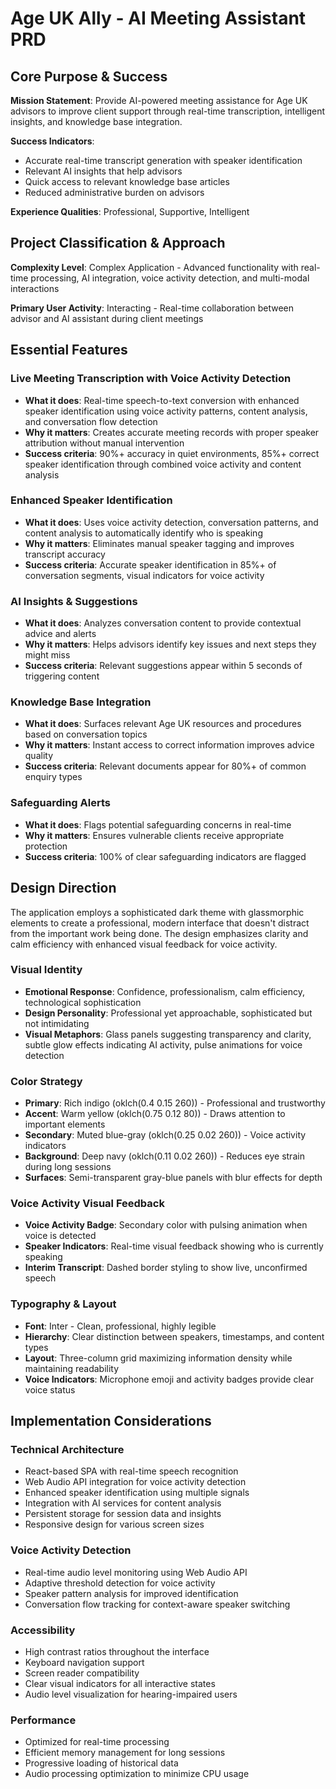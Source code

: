 # Age UK Ally - AI Meeting Assistant PRD

## Core Purpose & Success

**Mission Statement**: Provide AI-powered meeting assistance for Age UK advisors to improve client support through real-time transcription, intelligent insights, and knowledge base integration.

**Success Indicators**: 
- Accurate real-time transcript generation with speaker identification
- Relevant AI insights that help advisors
- Quick access to relevant knowledge base articles
- Reduced administrative burden on advisors

**Experience Qualities**: Professional, Supportive, Intelligent

## Project Classification & Approach

**Complexity Level**: Complex Application - Advanced functionality with real-time processing, AI integration, voice activity detection, and multi-modal interactions

**Primary User Activity**: Interacting - Real-time collaboration between advisor and AI assistant during client meetings

## Essential Features

### Live Meeting Transcription with Voice Activity Detection
- **What it does**: Real-time speech-to-text conversion with enhanced speaker identification using voice activity patterns, content analysis, and conversation flow detection
- **Why it matters**: Creates accurate meeting records with proper speaker attribution without manual intervention
- **Success criteria**: 90%+ accuracy in quiet environments, 85%+ correct speaker identification through combined voice activity and content analysis

### Enhanced Speaker Identification
- **What it does**: Uses voice activity detection, conversation patterns, and content analysis to automatically identify who is speaking
- **Why it matters**: Eliminates manual speaker tagging and improves transcript accuracy
- **Success criteria**: Accurate speaker identification in 85%+ of conversation segments, visual indicators for voice activity

### AI Insights & Suggestions  
- **What it does**: Analyzes conversation content to provide contextual advice and alerts
- **Why it matters**: Helps advisors identify key issues and next steps they might miss
- **Success criteria**: Relevant suggestions appear within 5 seconds of triggering content

### Knowledge Base Integration
- **What it does**: Surfaces relevant Age UK resources and procedures based on conversation topics
- **Why it matters**: Instant access to correct information improves advice quality
- **Success criteria**: Relevant documents appear for 80%+ of common enquiry types

### Safeguarding Alerts
- **What it does**: Flags potential safeguarding concerns in real-time
- **Why it matters**: Ensures vulnerable clients receive appropriate protection
- **Success criteria**: 100% of clear safeguarding indicators are flagged

## Design Direction

The application employs a sophisticated dark theme with glassmorphic elements to create a professional, modern interface that doesn't distract from the important work being done. The design emphasizes clarity and calm efficiency with enhanced visual feedback for voice activity.

### Visual Identity
- **Emotional Response**: Confidence, professionalism, calm efficiency, technological sophistication
- **Design Personality**: Professional yet approachable, sophisticated but not intimidating
- **Visual Metaphors**: Glass panels suggesting transparency and clarity, subtle glow effects indicating AI activity, pulse animations for voice detection

### Color Strategy
- **Primary**: Rich indigo (oklch(0.4 0.15 260)) - Professional and trustworthy
- **Accent**: Warm yellow (oklch(0.75 0.12 80)) - Draws attention to important elements
- **Secondary**: Muted blue-gray (oklch(0.25 0.02 260)) - Voice activity indicators
- **Background**: Deep navy (oklch(0.11 0.02 260)) - Reduces eye strain during long sessions
- **Surfaces**: Semi-transparent gray-blue panels with blur effects for depth

### Voice Activity Visual Feedback
- **Voice Activity Badge**: Secondary color with pulsing animation when voice is detected
- **Speaker Indicators**: Real-time visual feedback showing who is currently speaking
- **Interim Transcript**: Dashed border styling to show live, unconfirmed speech

### Typography & Layout
- **Font**: Inter - Clean, professional, highly legible
- **Hierarchy**: Clear distinction between speakers, timestamps, and content types
- **Layout**: Three-column grid maximizing information density while maintaining readability
- **Voice Indicators**: Microphone emoji and activity badges provide clear voice status

## Implementation Considerations

### Technical Architecture
- React-based SPA with real-time speech recognition
- Web Audio API integration for voice activity detection
- Enhanced speaker identification using multiple signals
- Integration with AI services for content analysis
- Persistent storage for session data and insights
- Responsive design for various screen sizes

### Voice Activity Detection
- Real-time audio level monitoring using Web Audio API
- Adaptive threshold detection for voice activity
- Speaker pattern analysis for improved identification
- Conversation flow tracking for context-aware speaker switching

### Accessibility
- High contrast ratios throughout the interface
- Keyboard navigation support
- Screen reader compatibility
- Clear visual indicators for all interactive states
- Audio level visualization for hearing-impaired users

### Performance
- Optimized for real-time processing
- Efficient memory management for long sessions
- Progressive loading of historical data
- Audio processing optimization to minimize CPU usage